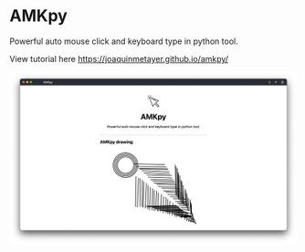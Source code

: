 # AMKpy

Powerful auto mouse click and keyboard type in python tool.

View tutorial here https://joaquinmetayer.github.io/amkpy/

<img src="./Screen Shot 2022-08-09 at 01.05.53.png">